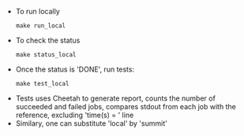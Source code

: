 * To run locally
  ```
  make run_local
  ```
* To check the status
  ```
  make status_local
  ```
* Once the status is 'DONE', run tests:
  ```
  make test_local
  ```
* Tests uses Cheetah to generate report, counts the number of succeeded and failed jobs, compares stdout from each job with the reference, excluding 'time(s) = ' line
* Similary, one can substitute 'local' by 'summit'
